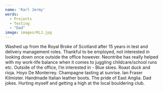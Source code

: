 ```yaml
---
name: 'Karl Jermy'
words:
  - Projects
  - Testing
  - "Dad"
image: images/KLJ.jpg
---
```


Washed up from the Royal Broke of Scotland after 15 years in test and delivery management roles. Thankful to be employed, not interested in looking down once outside the office however. Neontribe has really helped with my work-life balance when it comes to juggling childcare/school runs etc.
Outside of the office, I’m interested in - Blue skies. Roast duck and rioja. Hoyo De Monterrey. Champagne tasting at sunrise. Ian Fraser Kilmister. Handmade Italian leather boots. The pride of East Anglia. Dad jokes. Hurting myself and getting a high at the local bouldering club.
